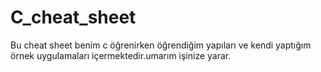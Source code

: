 # C_cheat_sheet
Bu cheat sheet benim c öğrenirken öğrendiğim yapıları ve kendi yaptığım örnek uygulamaları içermektedir.umarım işinize yarar.

